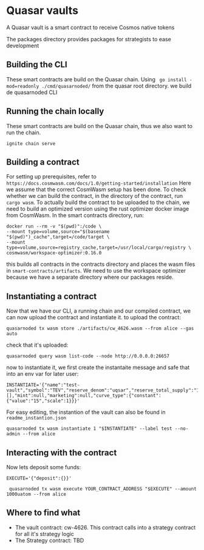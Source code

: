 # Quasar vaults
A Quasar vault is a smart contract to receive Cosmos native tokens

The packages directory provides packages for strategists to ease development

## Building the CLI
These smart contracts are build on the Quasar chain. Using ``` go install -mod=readonly ./cmd/quasarnoded/``` from the quasar root directory. we build de quasarnoded CLI 
## Running the chain locally
These smart contracts are build on the Quasar chain, thus we also want to run the chain.
```
ignite chain serve
```
## Building a contract
For setting up prerequisites, refer to `https://docs.cosmwasm.com/docs/1.0/getting-started/installation`
Here we assume that the correct CosmWasm setup has been done.
To check whether we can build the contract, in the directory of the contract, run `cargo wasm`.
To actually build the contract to be uploaded to the chain, we need to build an optimized version using the rust optimizer docker image from CosmWasm.
In the smart contracts directory, run:
```
docker run --rm -v "$(pwd)":/code \
--mount type=volume,source="$(basename "$(pwd)")_cache",target=/code/target \
--mount type=volume,source=registry_cache,target=/usr/local/cargo/registry \
cosmwasm/workspace-optimizer:0.16.0
```
this builds all contracts in the contracts directory and places the wasm files in `smart-contracts/artifacts`.
We need to use the workspace optimizer because we have a separate directory where our packages reside.

## Instantiating a contract
Now that we have our CLI, a running chain and our compiled contract, we can now upload the contract and instantiate it.
to upload the contract:
```
quasarnoded tx wasm store ./artifacts/cw_4626.wasm --from alice --gas auto
```
check that it's uploaded:
```
quasarnoded query wasm list-code --node http://0.0.0.0:26657
```

now to instantiate it, we first create the instantaite message and safe that into an env var for later user:
```
INSTANTIATE='{"name":"test-vault","symbol":"TEV","reserve_denom":"uqsar","reserve_total_supply":"100000","reserve_decimals":6,"supply_decimals":6,"initial_balances":[],"mint":null,"marketing":null,"curve_type":{"constant":{"value":"15","scale":1}}}'
```
For easy editing, the instantion of the vault can also be found in `readme_instantion.json`
```
quasarnoded tx wasm instantiate 1 "$INSTANTIATE" --label test --no-admin --from alice
```
## Interacting with the contract

Now lets deposit some funds:
```
EXECUTE='{"deposit":{}}'
```
```
 quasarnoded tx wasm execute YOUR_CONTRACT_ADDRESS "$EXECUTE" --amount 1000uatom --from alice
```


## Where to find what
- The vault contract: cw-4626. This contract calls into a strategy contract for all it's strategy logic
- The Strategy contract: TBD

